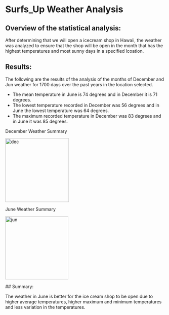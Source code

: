 # Surfs_Up Weather Analysis



## Overview of the statistical analysis:
After determining that we will open a icecream shop in Hawaii, the weather was analyzed to ensure that the shop will be open in the month that has the highest temperatures and most sunny days in a specified lcoation.

## Results:
The following are the results of the analysis of the months of December and Jun weather for 1700 days over the past years in the location selected.

* The mean temperature in June is 74 degrees and in December it is 71 degrees.
* The lowest temperature recorded in December was 56 degrees and in June the lowest temperature was 64 degrees.
* The maximum recorded temperature in December was 83 degrees and in June it was 85 degrees.

December Weather Summary
<P></P>
<img width="201" alt="dec" src="https://user-images.githubusercontent.com/103082844/206223615-ee3495a0-d282-42ba-a359-a9d09e93c422.png">
<P></P>
June Weather Summary
<P></P>
<img width="199" alt="jun" src="https://user-images.githubusercontent.com/103082844/206223746-cc10b0e4-54da-4322-b37c-35800b2def8c.png">
<P></P>
## Summary:

The weather in June is better for the ice cream shop to be open due to higher average temperatures, higher maximum and minimum temperatures and less variation in the temperatures.
